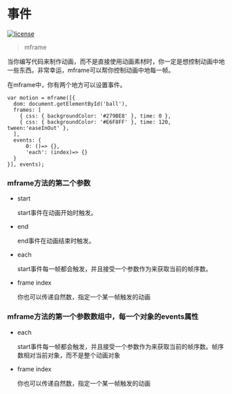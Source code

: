 # 事件

[![license](https://img.shields.io/github/license/momentum-design/momentum-ui.svg?color=blueviolet)](https://github.com/momentum-design/momentum-ui/blob/master/charts/LICENSE)

> mframe


当你编写代码来制作动画，而不是直接使用动画素材时，你一定是想控制动画中地一些东西。非常幸运，mframe可以帮你控制动画中地每一帧。

在mframe中，你有两个地方可以设置事件。

```
var motion = mframe([{
  dom: document.getElementById('ball'),
  frames: [
    { css: { backgroundColor: '#279BE8' }, time: 0 },
    { css: { backgroundColor: '#E6F8FF' }, time: 120, tween:'easeInOut' },
  ],
  events: {
      0: ()=> {},
      'each': (index)=> {}
  }
}], events);
```

### mframe方法的第二个参数

+ start

    start事件在动画开始时触发。

+ end

    end事件在动画结束时触发。

+ each

    start事件每一帧都会触发，并且接受一个参数作为来获取当前的帧序数。

+ frame index

    你也可以传递自然数，指定一个某一帧触发的动画

### mframe方法的第一个参数数组中，每一个对象的events属性

+ each

    start事件每一帧都会触发，并且接受一个参数作为来获取当前的帧序数。帧序数相对当前对象，而不是整个动画对象

+ frame index

    你也可以传递自然数，指定一个某一帧触发的动画

